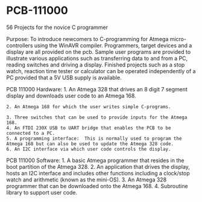 # PCB-111000
56 Projects for the novice C programmer

Purpose: To introduce newcomers to C-programming for Atmega micro-controllers using the WinAVR compiler.  Programmers, target devices and a display are all provided on the pcb.  Sample user programs are provided to illustrate various applications such as transferring data to and from a PC, reading switches and driving a display.  Finished projects such as a stop watch, reaction time tester or calculator can be operated independently of a PC provided that a 5V USB supply is available.

PCB 111000 Hardware:
    1. An Atmega 328 that drives an 8 digit 7 segment display and downloads user code to an Atmega 168.
    
    2. An Atmega 168 for which the user writes simple C-programs.
    
    3. Three switches that can be used to provide inputs for the Atmega 168.
    4. An FTDI 230X USB to UART bridge that enables the PCB to be connected to a PC.
    5. A programming interface:  This is normally used to program the Atmega 168 but can also be used to update the Atmega 328 code.
    6. An I2C interface via which user code controls the display.

PCB 111000 Software:
    1. A basic Atmega programmer that resides in the boot partition of the Atmega 328.
    2. An application that drives the display, hosts an I2C interface and includes other functions including a clock/stop watch and arithmetic (known as the mini-OS).
    3. An Atmega 328 programmer that can be downloaded onto the Atmega 168.
    4. Subroutine library to support user code.
